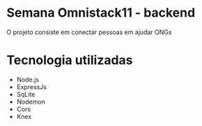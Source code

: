 # Semana Omnistack11 - backend

O projeto consiste em conectar pessoas em ajudar ONGs



# Tecnologia utilizadas

- Node.js	
- ExpressJs	
- SqLite	
- Nodemon	
- Cors	
- Knex	
